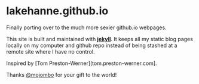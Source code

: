 # lakehanne.github.io
Finally porting over to the much more sexier github.io webpages.

This site is built and maintained with [**jekyll**](https://jekyllrb.com/). It keeps all my static blog pages locally on my computer and github repo instead of being stashed at a remote site where I have no control. 

Inspired by [Tom Preston-Werner](tom.preston-werner.com].

Thanks [@mojombo](https://twitter.com/mojombo) for your gift to the world!
